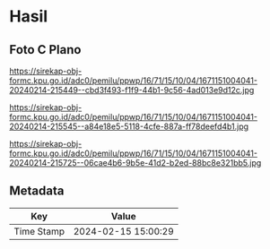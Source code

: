# Hasil

## Foto C Plano

https://sirekap-obj-formc.kpu.go.id/adc0/pemilu/ppwp/16/71/15/10/04/1671151004041-20240214-215449--cbd3f493-f1f9-44b1-9c56-4ad013e9d12c.jpg

https://sirekap-obj-formc.kpu.go.id/adc0/pemilu/ppwp/16/71/15/10/04/1671151004041-20240214-215545--a84e18e5-5118-4cfe-887a-ff78deefd4b1.jpg

https://sirekap-obj-formc.kpu.go.id/adc0/pemilu/ppwp/16/71/15/10/04/1671151004041-20240214-215725--06cae4b6-9b5e-41d2-b2ed-88bc8e321bb5.jpg


## Metadata

| Key        | Value               |
| ---------- | ------------------- |
| Time Stamp | 2024-02-15 15:00:29 |



